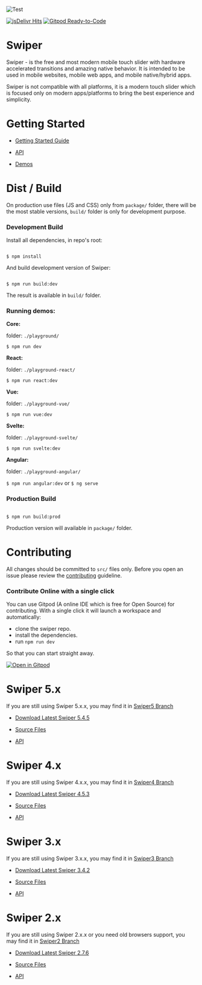 ![Test](https://github.com/nolimits4web/swiper/workflows/Test/badge.svg)

[![jsDelivr Hits](https://data.jsdelivr.com/v1/package/npm/swiper/badge?style=rounded)](https://www.jsdelivr.com/package/npm/swiper)
[![Gitpod Ready-to-Code](https://img.shields.io/badge/Gitpod-Ready--to--Code-blue?logo=gitpod)](https://gitpod.io/from-referrer/)

# Swiper

Swiper - is the free and most modern mobile touch slider with hardware accelerated transitions and amazing native behavior. It is intended to be used in mobile websites, mobile web apps, and mobile native/hybrid apps.

Swiper is not compatible with all platforms, it is a modern touch slider which is focused only on modern apps/platforms to bring the best experience and simplicity.

# Getting Started

- [Getting Started Guide](https://swiperjs.com/get-started/)

- [API](https://swiperjs.com/api/)

- [Demos](https://swiperjs.com/demos/)

# Dist / Build

On production use files (JS and CSS) only from `package/` folder, there will be the most stable versions, `build/` folder is only for development purpose.

### Development Build

Install all dependencies, in repo's root:

```

$ npm install

```

And build development version of Swiper:

```

$ npm run build:dev

```

The result is available in `build/` folder.

### Running demos:

**Core:**

folder: `./playground/`

`$ npm run dev`

**React:**

folder: `./playground-react/`

`$ npm run react:dev`

**Vue:**

folder: `./playground-vue/`

`$ npm run vue:dev`

**Svelte:**

folder: `./playground-svelte/`

`$ npm run svelte:dev`

**Angular:**

folder: `./playground-angular/`

`$ npm run angular:dev` or `$ ng serve`

### Production Build

```

$ npm run build:prod

```

Production version will available in `package/` folder.

# Contributing

All changes should be committed to `src/` files only. Before you open an issue please review the [contributing](https://github.com/nolimits4web/swiper/blob/master/CONTRIBUTING.md) guideline.

### Contribute Online with a single click

You can use Gitpod (A online IDE which is free for Open Source) for contributing. With a single click it will launch a workspace and automatically:

- clone the swiper repo.
- install the dependencies.
- run `npm run dev`

So that you can start straight away.

[![Open in Gitpod](https://gitpod.io/button/open-in-gitpod.svg)](https://gitpod.io/#https://github.com/nolimits4web/swiper)

# Swiper 5.x

If you are still using Swiper 5.x.x, you may find it in [Swiper5 Branch](https://github.com/nolimits4web/swiper/tree/Swiper5)

- [Download Latest Swiper 5.4.5](https://github.com/nolimits4web/swiper/archive/v5.4.5.zip)

- [Source Files](https://github.com/nolimits4web/swiper/tree/Swiper5/src)

- [API](https://github.com/nolimits4web/swiper/blob/Swiper5/API.md)

# Swiper 4.x

If you are still using Swiper 4.x.x, you may find it in [Swiper4 Branch](https://github.com/nolimits4web/swiper/tree/Swiper4)

- [Download Latest Swiper 4.5.3](https://github.com/nolimits4web/swiper/archive/v4.5.3.zip)

- [Source Files](https://github.com/nolimits4web/swiper/tree/Swiper4/src)

- [API](https://github.com/nolimits4web/swiper/blob/Swiper4/API.md)

# Swiper 3.x

If you are still using Swiper 3.x.x, you may find it in [Swiper3 Branch](https://github.com/nolimits4web/swiper/tree/Swiper3)

- [Download Latest Swiper 3.4.2](https://github.com/nolimits4web/swiper/archive/v3.4.2.zip)

- [Source Files](https://github.com/nolimits4web/swiper/tree/Swiper3/src)

- [API](https://github.com/nolimits4web/swiper/blob/Swiper3/API.md)

# Swiper 2.x

If you are still using Swiper 2.x.x or you need old browsers support, you may find it in [Swiper2 Branch](https://github.com/nolimits4web/swiper/tree/Swiper2)

- [Download Latest Swiper 2.7.6](https://github.com/nolimits4web/swiper/archive/v2.7.6.zip)

- [Source Files](https://github.com/nolimits4web/swiper/tree/Swiper2/src)

- [API](https://github.com/nolimits4web/swiper/blob/Swiper2/API.md)
